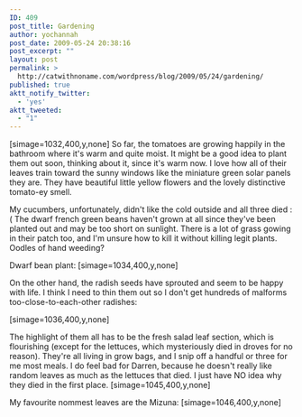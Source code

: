 ```yaml
---
ID: 409
post_title: Gardening
author: yochannah
post_date: 2009-05-24 20:38:16
post_excerpt: ""
layout: post
permalink: >
  http://catwithnoname.com/wordpress/blog/2009/05/24/gardening/
published: true
aktt_notify_twitter:
  - 'yes'
aktt_tweeted:
  - "1"
---
```

[simage=1032,400,y,none] So far, the tomatoes are growing happily in the bathroom where it's warm and quite moist. It might be a good idea to plant them out soon, thinking about it, since it's warm now. I love how all of their leaves train toward the sunny windows like the miniature green solar panels they are. They have beautiful little yellow flowers and the lovely distinctive tomato-ey smell. 

My cucumbers, unfortunately, didn't like the cold outside and all three died :( The dwarf french green beans haven't grown at all since they've been planted out and may be too short on sunlight. There is a lot of grass gowing in their patch too, and I'm unsure how to kill it without killing legit plants. Oodles of hand weeding?

Dwarf bean plant: 
[simage=1034,400,y,none] 

On the other hand, the radish seeds have sprouted and seem to be happy with life. I think I need to thin them out so I don't get hundreds of malforms too-close-to-each-other radishes: 

[simage=1036,400,y,none]

The highlight of them all has to be the fresh salad leaf section, which is flourishing (except for the lettuces, which mysteriously died in droves for no reason). They're all living in grow bags, and I snip off a handful or three for me most meals. I do feel bad for Darren, because he doesn't really like random leaves as much as the lettuces that died. I just have NO idea why they died in the first place. [simage=1045,400,y,none] 

My favourite nommest leaves are the Mizuna: [simage=1046,400,y,none]
